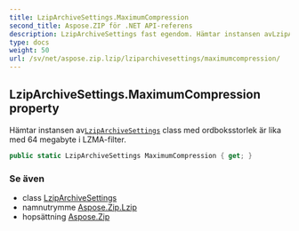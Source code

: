 ```yaml
---
title: LzipArchiveSettings.MaximumCompression
second_title: Aspose.ZIP för .NET API-referens
description: LzipArchiveSettings fast egendom. Hämtar instansen avLzipArchiveSettings class med ordboksstorlek är lika med 64 megabyte i LZMAfilter.
type: docs
weight: 50
url: /sv/net/aspose.zip.lzip/lziparchivesettings/maximumcompression/
---
```

## LzipArchiveSettings.MaximumCompression property

Hämtar instansen av[`LzipArchiveSettings`](../) class med ordboksstorlek är lika med 64 megabyte i LZMA-filter.

```csharp
public static LzipArchiveSettings MaximumCompression { get; }
```

### Se även

* class [LzipArchiveSettings](../)
* namnutrymme [Aspose.Zip.Lzip](../../lziparchivesettings/)
* hopsättning [Aspose.Zip](../../../)


